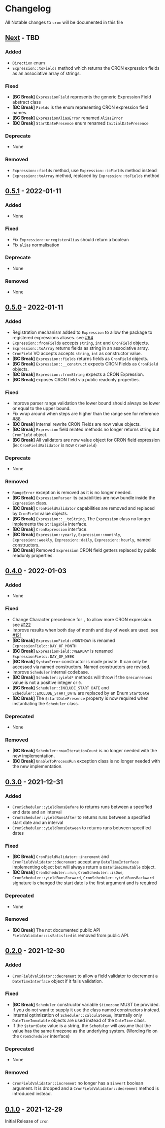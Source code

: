 # Changelog

All Notable changes to `cron` will be documented in this file

## [Next] - TBD

### Added

- `Direction` enum
- `Expression::toFields` method which returns the CRON expression fields as an associative array of strings.

### Fixed

- **[BC Break]** `ExpressionField` represents the generic Expression Field abstract class
- **[BC Break]** `Fields` is the enum representing CRON expression field names.
- **[BC Break]** `ExpressionAliasError` renamed `AliasError`
- **[BC Break]** `StartDatePresence` enum renamed `InitialDatePresence`

### Deprecate

- None

### Removed

- `Expression::fields` method, use `Expression::toFields` method instead
- `Expression::toArray` method, replaced by `Expression::toFields` method

## [0.5.1] - 2022-01-11

### Added

- None

### Fixed

- Fix `Expression::unregisterAlias` should return a boolean
- Fix `alias` normalisation

### Deprecate

- None

### Removed

- None

## [0.5.0] - 2022-01-11

### Added

- Registration mechanism added to `Expression` to allow the package to registered expressions aliases. see [#64](https://github.com/dragonmantank/cron-expression/pull/64/)
- `Expression::fromFields` accepts `string`, `int` and `CronField` objects.
- `Expression::toArray` returns fields as string in an associative array.
- `CronField` VO accepts accepts `string`, `int` as constructor value.
- **[BC Break]** `Expression::fields` returns fields as `CronField` objects.
- **[BC Break]** `Expression::__construct` expects CRON Fields as `CronField` objects.
- **[BC Break]** `Expression::fromString` expects a CRON Expression.
- **[BC Break]**  exposes CRON field via public readonly properties.

### Fixed

- Improve parser range validation the lower bound should always be lower or equal to the upper bound.
- Fix wrap around when steps are higher than the range see for reference [#88](https://github.com/dragonmantank/cron-expression/issue/88/)
- **[BC Break]** Internal rewrite CRON Fields are now value objects.
- **[BC Break]** `Expression` field related methods no longer returns string but `CronField` object.
- **[BC Break]** All validators are now value object for CRON field expression (ie: `CronFieldValidator` is now `CronField`)

### Deprecate

- None

### Removed

- `RangeError` exception is removed as it is no longer needed.
- **[BC Break]** `ExpressionParser` its capabilities are now bundle inside the `Expression` class.
- **[BC Break]** `CronFieldValidator` capabilities are removed and replaced by `CronField` value objects.
- **[BC Break]** `Expression::__toString`, The `Expression` class no longer implements the `Stringable` interface.
- **[BC Break]** `CronExpression` interface.
- **[BC Break]** `Expression::yearly`, `Expression::monthly`, `Expression::weekly`, `Expression::daily`, `Expression::hourly`, named constructors.
- **[BC Break]**  Removed `Expression` CRON field getters replaced by public readonly properties.

## [0.4.0] - 2022-01-03

### Added

- None

### Fixed

- Change Character precedence for `,` to allow more CRON expression. see [#122](https://github.com/dragonmantank/cron-expression/pull/122/)
- Improve results when both day of month and day of week are used. see [#121](https://github.com/dragonmantank/cron-expression/pull/121/)
- **[BC Break]** `ExpressionField::MONTHDAY` is renamed `ExpressionField::DAY_OF_MONTH`
- **[BC Break]** `ExpressionField::WEEKDAY` is renamed `ExpressionField::DAY_OF_WEEK`
- **[BC Break]** `SyntaxError` constructor is made private. It can only be accessed via named constructors. Named constructors are revised.
- Improve `Scheduler` internal codebase.
- **[BC Break]** `Scheduler::yield*` methods will throw if the `$recurrences` value is not a positive integer or `0`.
- **[BC Break]** `Scheduler::INCLUDE_START_DATE` and `Scheduler::EXCLUDE_START_DATE` are replaced by an Enum `StartDate`
- **[BC Break]** The `$startDatePresence` property is now required when instantiating the `Scheduler` class.

### Deprecated

- None

### Removed

- **[BC Break]** `Scheduler::maxIterationCount` is no longer needed with the new implementation.
- **[BC Break]** `UnableToProcessRun` exception class is no longer needed with the new implementation.

## [0.3.0] - 2021-12-31

### Added

- `CronScheduler::yieldRunsBefore` to returns runs between a specified end date and an interval
- `CronScheduler::yieldRunsAfter` to returns runs between a specified start date and an interval
- `CronScheduler::yieldRunsBetween` to returns runs between specified dates

### Fixed

- **[BC Break]** `CronFieldValidator::increment` and `CronFieldValidator::decrement` accept any `DateTimeInterface` implementing object but will always return a `DateTimeImmutable` object.
- **[BC Break]** `CronScheduler::run`, `CronScheduler::isDue`, `CronScheduler::yieldRunsForward`, `CronScheduler::yieldRunsBackward` signature is changed the start date is the first argument and is required

### Deprecated

- None

### Removed

- **[BC Break]** The not documented public API `FieldValidator::isSatisfied` is removed from public API.

## [0.2.0] - 2021-12-30

### Added

- `CronFieldValidator::decrement` to allow a field validator to decrement a `DateTimeInterface` object if it fails validation.

### Fixed

- **[BC Break]** `Scheduler` constructor variable `$timezone` MUST be provided. If you do not want to supply it use the class named constructors instead.
- Internal optimization of `Scheduler::calculateRun`, internally only `DateTimeImmutable` objects are used instead of the `DateTime` class.
- If the `$startDate` value is a string, the `Scheduler` will assume that the value has the same timezone as the underlying system. (Wording fix on the `CronScheduler` interface)

### Deprecated

- None

### Removed

- `CronFieldValidator::increment` no longer has a `$invert` boolean argument. It is dropped and a `CronFieldValidator::decrement` method is introduced instead.

## [0.1.0] - 2021-12-29

Initial Release of `cron`

[Next]: https://github.com/bakame-php/cron-expression/compare/0.5.1...master
[0.5.1]: https://github.com/bakame-php/cron-expression/compare/0.5.0...0.5.1
[0.5.0]: https://github.com/bakame-php/cron-expression/compare/0.4.0...0.5.0
[0.4.0]: https://github.com/bakame-php/cron-expression/compare/0.3.0...0.4.0
[0.3.0]: https://github.com/bakame-php/cron-expression/compare/0.2.0...0.3.0
[0.2.0]: https://github.com/bakame-php/cron-expression/compare/0.1.0...0.2.0
[0.1.0]: https://github.com/bakame-php/cron-expression/releases/tag/0.1.0
